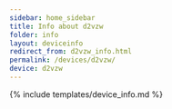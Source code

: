 ```yaml
---
sidebar: home_sidebar
title: Info about d2vzw
folder: info
layout: deviceinfo
redirect_from: d2vzw_info.html
permalink: /devices/d2vzw/
device: d2vzw
---
```

{% include templates/device_info.md %}
